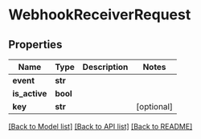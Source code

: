 # WebhookReceiverRequest


## Properties
Name | Type | Description | Notes
------------ | ------------- | ------------- | -------------
**event** | **str** |  | 
**is_active** | **bool** |  | 
**key** | **str** |  | [optional] 

[[Back to Model list]](../README.md#documentation-for-models) [[Back to API list]](../README.md#documentation-for-api-endpoints) [[Back to README]](../README.md)


